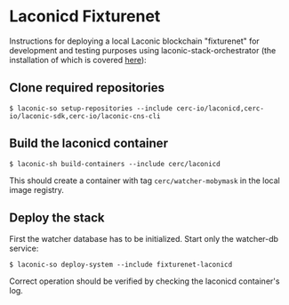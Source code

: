 # Laconicd Fixturenet

Instructions for deploying a local Laconic blockchain "fixturenet" for development and testing purposes using laconic-stack-orchestrator (the installation of which is covered [here](https://github.com/cerc-io/stack-orchestrator#user-mode)):

## Clone required repositories
```
$ laconic-so setup-repositories --include cerc-io/laconicd,cerc-io/laconic-sdk,cerc-io/laconic-cns-cli
```
## Build the laconicd container
```
$ laconic-sh build-containers --include cerc/laconicd
```
This should create a container with tag `cerc/watcher-mobymask` in the local image registry.
## Deploy the stack
First the watcher database has to be initialized. Start only the watcher-db service:
```
$ laconic-so deploy-system --include fixturenet-laconicd
```
Correct operation should be verified by checking the laconicd container's log.
